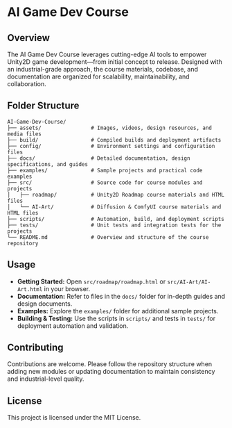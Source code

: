 # AI Game Dev Course

## Overview
The AI Game Dev Course leverages cutting-edge AI tools to empower Unity2D game development—from initial concept to release. Designed with an industrial-grade approach, the course materials, codebase, and documentation are organized for scalability, maintainability, and collaboration.

## Folder Structure
```
AI-Game-Dev-Course/
├── assets/                # Images, videos, design resources, and media files
├── build/                 # Compiled builds and deployment artifacts
├── config/                # Environment settings and configuration files
├── docs/                  # Detailed documentation, design specifications, and guides
├── examples/              # Sample projects and practical code examples
├── src/                   # Source code for course modules and projects
│   ├── roadmap/           # Unity2D Roadmap course materials and HTML files
│   └── AI-Art/            # Diffusion & ComfyUI course materials and HTML files
├── scripts/               # Automation, build, and deployment scripts
├── tests/                 # Unit tests and integration tests for the projects
└── README.md              # Overview and structure of the course repository
```

## Usage
- **Getting Started:** Open `src/roadmap/roadmap.html` or `src/AI-Art/AI-Art.html` in your browser.
- **Documentation:** Refer to files in the `docs/` folder for in-depth guides and design documents.
- **Examples:** Explore the `examples/` folder for additional sample projects.
- **Building & Testing:** Use the scripts in `scripts/` and tests in `tests/` for deployment automation and validation.

## Contributing
Contributions are welcome. Please follow the repository structure when adding new modules or updating documentation to maintain consistency and industrial-level quality.

## License
This project is licensed under the MIT License.